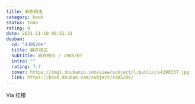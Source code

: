 ```yaml
---
title: 麻衣相法
category: book
status: todo
rating: 0
date: 2021-11-10 06:51:31
douban:
  id: "4305206"
  title: 麻衣相法
  subtitle: 麻衣相士 / 1985/07
  intro: ""
  rating: 7.7
  cover: https://img1.doubanio.com/view/subject/l/public/s4190337.jpg
  link: https://book.douban.com/subject/4305206/
---
```


Via 红楼